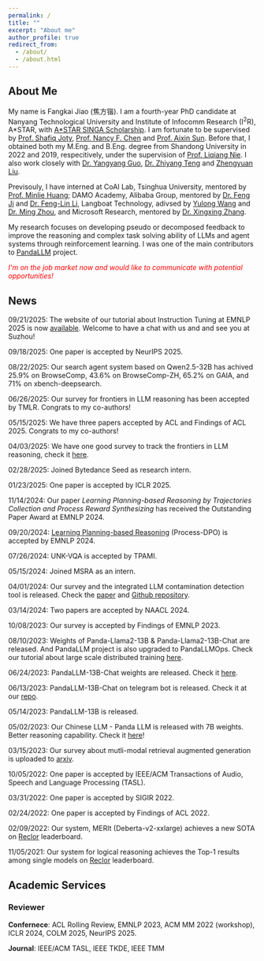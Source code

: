 ```yaml
---
permalink: /
title: ""
excerpt: "About me"
author_profile: true
redirect_from: 
  - /about/
  - /about.html
---
```


## About Me

My name is Fangkai Jiao (焦方锴). I am a fourth-year PhD candidate at Nanyang Technological University and Institute of Infocomm Research (I<sup>2</sup>R), A*STAR, with [A*STAR SINGA Scholarship](https://www.a-star.edu.sg/Scholarships/for-graduate-studies/singapore-international-graduate-award-singa). I am fortunate to be supervised by [Prof. Shafiq Joty](https://raihanjoty.github.io/), [Prof. Nancy F. Chen](https://sites.google.com/site/nancyfchen/home) and [Prof. Aixin Sun](https://personal.ntu.edu.sg/axsun/). Before that, I obtained both my M.Eng. and B.Eng. degree from Shandong University in 2022 and 2019, respecitively, under the supervision of [Prof. Liqiang Nie](https://liqiangnie.github.io/). I also work closely with [Dr. Yangyang Guo](https://guoyang9.github.io/), [Dr. Zhiyang Teng](https://zeeeyang.github.io/) and [Zhengyuan Liu](https://scholar.google.com.sg/citations?user=tqzidGsAAAAJ&hl=en). 

Previsouly, I have interned at CoAI Lab, Tsinghua University, mentored by [Prof. Minlie Huang](https://coai.cs.tsinghua.edu.cn/hml); DAMO Academy, Alibaba Group, mentored by [Dr. Feng Ji](https://scholar.google.com/citations?user=BxWZ-ZgAAAAJ&hl=zh-CN) and [Dr. Feng-Lin Li](https://scholar.google.it/citations?user=xo_dfnMAAAAJ&hl=en), Langboat Technology, adivsed by [Yulong Wang](https://scholar.google.com/citations?user=yFhYPuQAAAAJ) and [Dr. Ming Zhou](https://scholar.google.com/citations?user=a0w5c0gAAAAJ&hl=en), and Microsoft Research, mentored by [Dr. Xingxing Zhang](https://xingxingzhang.github.io/).

My research focuses on developing pseudo or decomposed feedback to improve the reasoning and complex task solving ability of LLMs and agent systems through reinforcement learning. I was one of the main contributors to [PandaLLM](https://github.com/dandelionsllm/pandallm) project.

<span style="color:red;">*I'm on the job market now and would like to communicate with potential opportunities!*</span>

## News

09/21/2025: The website of our tutorial about Instruction Tuning at EMNLP 2025 is now [available](https://instruction-tuning-tutorial-2025.github.io). Welcome to have a chat with us and and see you at Suzhou!

09/18/2025: One paper is accepted by NeurIPS 2025.

08/22/2025: Our search agent system based on Qwen2.5-32B has achived 25.9% on BrowseComp, 43.6% on BrowseComp-ZH, 65.2% on GAIA, and 71% on xbench-deepsearch.

06/26/2025: Our survey for frontiers in LLM reasoning has been accepted by TMLR. Congrats to my co-authors!

05/15/2025: We have three papers accepted by ACL and Findings of ACL 2025. Congrats to my co-authors!

04/03/2025: We have one good survey to track the frontiers in LLM reasoning, check it [here](https://llm-reasoning-ai.github.io/).

02/28/2025: Joined Bytedance Seed as research intern.

01/23/2025: One paper is accepted by ICLR 2025.

11/14/2024: Our paper *Learning Planning-based Reasoning by Trajectories Collection and Process Reward Synthesizing* has received the Outstanding Paper Award at EMNLP 2024.

09/20/2024: [Learning Planning-based Reasoning](https://arxiv.org/abs/2402.00658) (Process-DPO) is accepted by EMNLP 2024.

07/26/2024: UNK-VQA is accepted by TPAMI.

05/15/2024: Joined MSRA as an intern.

04/01/2024: Our survey and the integrated LLM contamination detection tool is released. Check the [paper](https://arxiv.org/abs/2404.00699) and [Github repository](https://github.com/ntunlp/LLMSanitize).

03/14/2024: Two papers are accepted by NAACL 2024.

10/08/2023: Our survey is accepted by Findings of EMNLP 2023.

08/10/2023: Weights of Panda-Llama2-13B & Panda-Llama2-13B-Chat are released. And PandaLLM project is also upgraded to PandaLLMOps. Check our tutorial about large scale distributed training [here](https://panda-tutorial.readthedocs.io/en/latest/quick_start.html).

06/24/2023: PandaLLM-13B-Chat weights are released. Check it [here](https://huggingface.co/chitanda/llama-panda-13b-zh-wudao-chat-delta).

06/13/2023: PandaLLM-13B-Chat on telegram bot is released. Check it at our [repo](https://github.com/dandelionsllm/pandallm#%E6%9C%80%E8%BF%91%E6%9B%B4%E6%96%B0).

05/14/2023: PandaLLM-13B is released.

05/02/2023: Our Chinese LLM - Panda LLM is released with 7B weights. Better reasoning capability. Check it [here](https://github.com/dandelionsllm/pandallm)!

03/15/2023: Our survey about mutli-modal retrieval augmented generation is uploaded to [arxiv](https://arxiv.org/abs/2303.10868).

10/05/2022: One paper is accepted by IEEE/ACM Transactions of Audio, Speech and Language Processing (TASL).

03/31/2022: One paper is accepted by SIGIR 2022.

02/24/2022: One paper is accepted by Findings of ACL 2022.

02/09/2022: Our system, MERIt (Deberta-v2-xxlarge) achieves a new SOTA on [Reclor](https://eval.ai/web/challenges/challenge-page/503/leaderboard/1347) leaderboard.

11/05/2021: Our system for logical reasoning achieves the Top-1 results among single models on [Reclor](https://eval.ai/web/challenges/challenge-page/503/leaderboard/1347) leaderboard.

## Academic Services

### Reviewer

**Confernece**: ACL Rolling Review, EMNLP 2023, ACM MM 2022 (workshop), ICLR 2024, COLM 2025, NeurIPS 2025.

**Journal**: IEEE/ACM TASL, IEEE TKDE, IEEE TMM
